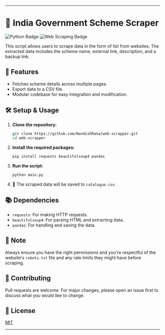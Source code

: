 
---

# 📜 India Government Scheme Scraper

![Python Badge](https://img.shields.io/badge/python-%2314354C.svg?style=for-the-badge&logo=python&logoColor=white) ![Web Scraping Badge](https://img.shields.io/badge/Web%20Scraping-%23FF6F61.svg?style=for-the-badge)

This script allows users to scrape data in the form of list from websites. The extracted data includes the scheme name, external link, description, and a backup link.

## 🚀 Features

- Fetches scheme details across multiple pages.
- Export data to a CSV file.
- Modular codebase for easy integration and modification.

## 🛠️ Setup & Usage

1. **Clone the repository:**
    ```bash
    git clone https://github.com/NandishRana/web-scrapper.git
    cd web-scrapper
    ```

2. **Install the required packages:**
    ```bash
    pip install requests beautifulsoup4 pandas
    ```

3. **Run the script:**
    ```bash
    python main.py
    ```

4. 🎉 The scraped data will be saved to `catalogue.csv`.

## 📚 Dependencies

- `requests`: For making HTTP requests.
- `beautifulsoup4`: For parsing HTML and extracting data.
- `pandas`: For handling and saving the data.

## 📝 Note

Always ensure you have the right permissions and you're respectful of the website's `robots.txt` file and any rate limits they might have before scraping.

## 🤝 Contributing

Pull requests are welcome. For major changes, please open an issue first to discuss what you would like to change.

## 📄 License

[MIT](https://choosealicense.com/licenses/mit/)

---

